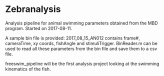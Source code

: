 # Zebranalysis

Analysis pipeline for animal swimming parameters obtained from the MBD program.
Started on 2017-08-11.

A sample bin file is provided: 2017_08_15_AN012 contains frame#, cameraTime, xy coords, fishAngle and stimuliTrigger. BinReader.m can be used to read all these parameters from the bin file and save them to a csv file. 

freeswim_pipeline will be the first analysis project looking at the swimming kinematics of the fish.
